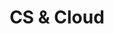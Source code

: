 ---
type: "module"
title: "CS & Cloud"
description: "Learn how cloud computing can enhance corporate sustainability efforts and reduce environmental impact."
weight: 2
tags: [sustainability, cloud]
level: "beginner"
categories: "compliance"
---